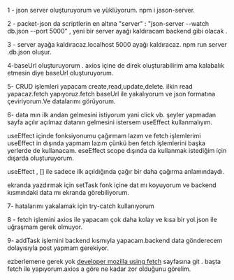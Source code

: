 1 - json server oluşturuyorum ve yüklüyorum. npm i jason-server.

2 - packet-json da scriptlerin en altına "server" : "json-server --watch db.json --port 5000" , yeni bir server ayağı kaldıracam backend gibi olacak .

3 - server ayağa kaldıracaz.localhost 5000 ayağı kaldıracaz. npm run server .db.json oluşur.

4-baseUrl oluşturuyorum . axios içine de direk oluşturabilirim ama kalabalık etmesin diye baseUrl oluşturuyorum.

5- CRUD işlemleri yapacam create,read,update,delete. ilkin read yapacaz.fetch yapıyoruz.fetch baseUrl ile yakalıyorum ve json formatına çeviriyorum.Ve datalarımı görüyorum.

6- data mın ilk andan gelmesini istiyorum yani click vb. şeyler yapmadan sayfa açılır açılmaz datanın gelmesini istersem useEffect kullanmalıyım.

useEffect içinde fonksiyonumu çağırmam lazım ve fetch işlemlerimi useEffect in dışında yapmam lazım çünkü ben fetch işlemlerini başka yerlerde de kullanacam. eseEffect scope dışında da kullanmak istediğim için dışarda oluşturuyorum.

useEffect , [] ile sadece ilk açıldığında çağır bir daha çağırma anlamındaydı.

ekranda yazdırmak için setTask fonk içine dat mı koyuyorum ve backend kısmındaki data mı ekranda görebiliyorum.

7- hatalarımı yakalamak için try-catch kullanıyorum

8 - fetch işlemini axios ile yapacam çok daha kolay ve kısa bir yol.json ile uğraşmam gerek olmuyor.

9- addTask işlemini backend kısmıyla yapacam.backend data gönderecem dolayısıyla  post yapmam gerekiyor.

ezberlemene gerek yok [developer mozilla using fetch](https://developer.mozilla.org/en-US/docs/Web/API/Fetch_API/Using_Fetch) sayfasına git . başta fetch ile yapıyorum.axios a göre ne kadar zor olduğunu görelim.






